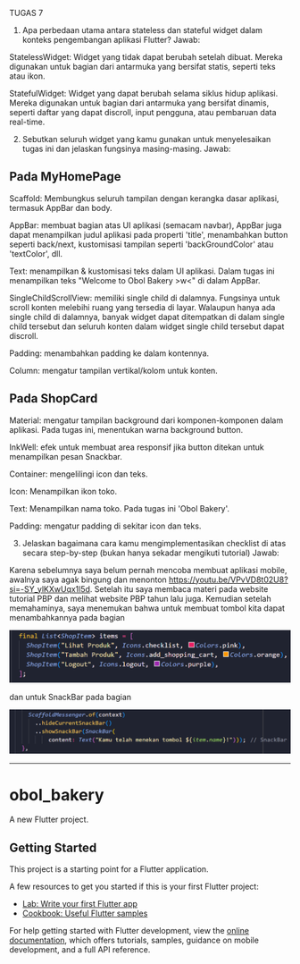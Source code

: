 TUGAS 7
1. Apa perbedaan utama antara stateless dan stateful widget dalam konteks pengembangan aplikasi Flutter?
Jawab:

StatelessWidget: Widget yang tidak dapat berubah setelah dibuat. Mereka digunakan untuk bagian dari antarmuka yang bersifat statis, seperti teks atau ikon.

StatefulWidget: Widget yang dapat berubah selama siklus hidup aplikasi. Mereka digunakan untuk bagian dari antarmuka yang bersifat dinamis, seperti daftar yang dapat discroll, input pengguna, atau pembaruan data real-time. 

2. Sebutkan seluruh widget yang kamu gunakan untuk menyelesaikan tugas ini dan jelaskan fungsinya masing-masing.
Jawab:

## Pada MyHomePage ##

Scaffold: Membungkus seluruh tampilan dengan kerangka dasar aplikasi, termasuk AppBar dan body.

AppBar: membuat bagian atas UI aplikasi (semacam navbar), AppBar juga dapat menampilkan judul aplikasi pada properti 'title', menambahkan button seperti back/next, kustomisasi tampilan seperti 'backGroundColor' atau 'textColor', dll.

Text: menampilkan & kustomisasi teks dalam UI aplikasi. Dalam tugas ini menampilkan teks "Welcome to Obol Bakery >w<" di dalam AppBar.

SingleChildScrollView: memiliki single child di dalamnya. Fungsinya untuk scroll konten melebihi ruang yang tersedia di layar. Walaupun hanya ada single child di dalamnya, banyak widget dapat ditempatkan di dalam single child tersebut dan seluruh konten dalam widget single child tersebut dapat discroll.

Padding: menambahkan padding ke dalam kontennya.

Column: mengatur tampilan vertikal/kolom untuk konten.

## Pada ShopCard ##

Material: mengatur tampilan background dari komponen-komponen dalam aplikasi. Pada tugas ini, menentukan warna background button.

InkWell: efek untuk membuat area responsif jika button ditekan untuk menampilkan pesan Snackbar.

Container: mengelilingi icon dan teks.

Icon: Menampilkan ikon toko.

Text: Menampilkan nama toko. Pada tugas ini 'Obol Bakery'.

Padding: mengatur padding di sekitar icon dan teks.

3. Jelaskan bagaimana cara kamu mengimplementasikan checklist di atas secara step-by-step (bukan hanya sekadar mengikuti tutorial)
Jawab:

Karena sebelumnya saya belum pernah mencoba membuat aplikasi mobile, awalnya saya agak bingung dan menonton https://youtu.be/VPvVD8t02U8?si=-SY_ylKXwUqx1l5d. Setelah itu saya membaca materi pada website tutorial PBP dan melihat website PBP tahun lalu juga. Kemudian setelah memahaminya, saya menemukan bahwa untuk membuat tombol kita dapat menambahkannya pada bagian 

![Alt text](Markdown/button.png)

dan untuk SnackBar pada bagian

![Alt text](Markdown/snackbar.png)

--------------------------------------
# obol_bakery

A new Flutter project.

## Getting Started

This project is a starting point for a Flutter application.

A few resources to get you started if this is your first Flutter project:

- [Lab: Write your first Flutter app](https://docs.flutter.dev/get-started/codelab)
- [Cookbook: Useful Flutter samples](https://docs.flutter.dev/cookbook)

For help getting started with Flutter development, view the
[online documentation](https://docs.flutter.dev/), which offers tutorials,
samples, guidance on mobile development, and a full API reference.
